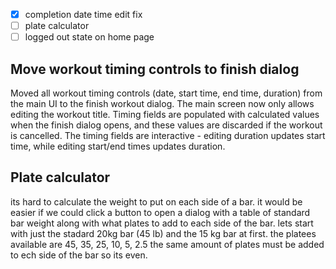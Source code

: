 - [x] completion date time edit fix
- [ ] plate calculator
- [ ] logged out state on home page

## Move workout timing controls to finish dialog

Moved all workout timing controls (date, start time, end time, duration) from the main UI to the finish workout dialog. The main screen now only allows editing the workout title. Timing fields are populated with calculated values when the finish dialog opens, and these values are discarded if the workout is cancelled. The timing fields are interactive - editing duration updates start time, while editing start/end times updates duration.

## Plate calculator

its hard to calculate the weight to put on each side of a bar.
it would be easier if we could click a button to open a dialog with a table of standard bar weight along with what plates to add to each side of the bar.
lets start with just the stadard 20kg bar (45 lb) and the 15 kg bar at first.
the platees available are 45, 35, 25, 10, 5, 2.5
the same amount of plates must be added to ech side of the bar so its even.
